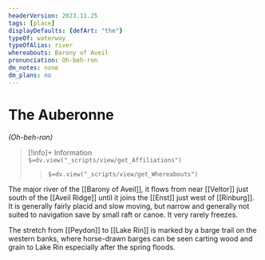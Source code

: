 ```yaml
---
headerVersion: 2023.11.25
tags: [place]
displayDefaults: {defArt: "the"}
typeOf: waterway
typeOfAlias: river
whereabouts: Barony of Aveil
pronunciation: Oh-beh-ron
dm_notes: none
dm_plans: no
---
```

# The Auberonne
*(Oh-beh-ron)*
>[!info]+ Information  
> `$=dv.view("_scripts/view/get_Affiliations")`  
>> `$=dv.view("_scripts/view/get_Whereabouts")`

The major river of the [[Barony of Aveil]], it flows from near [[Veltor]] just south of the [[Aveil Ridge]] until it joins the [[Enst]] just west of [[Rinburg]]. It is generally fairly placid and slow moving, but narrow and generally not suited to navigation save by small raft or canoe. It very rarely freezes. 

The stretch from [[Peydon]] to [[Lake Rin]] is marked by a barge trail on the western banks, where horse-drawn barges can be seen carting wood and grain to Lake Rin especially after the spring floods. 